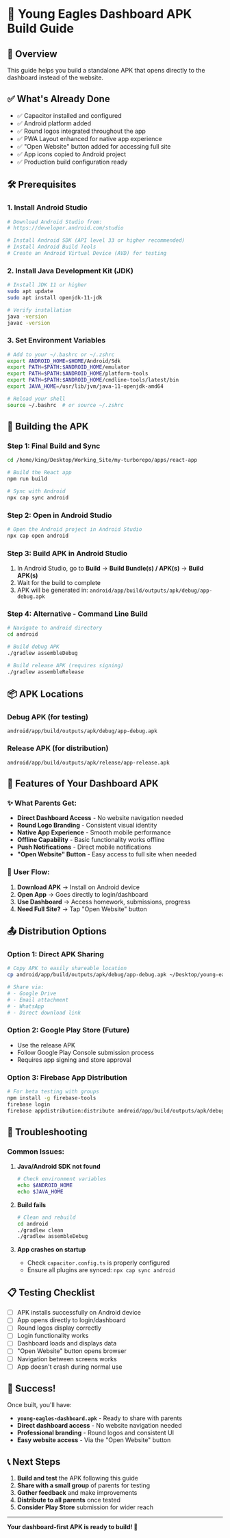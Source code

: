 # 📱 Young Eagles Dashboard APK Build Guide

## 🎯 Overview
This guide helps you build a standalone APK that opens directly to the dashboard instead of the website.

## ✅ What's Already Done
- ✅ Capacitor installed and configured
- ✅ Android platform added
- ✅ Round logos integrated throughout the app
- ✅ PWA Layout enhanced for native app experience
- ✅ "Open Website" button added for accessing full site
- ✅ App icons copied to Android project
- ✅ Production build configuration ready

## 🛠️ Prerequisites

### 1. Install Android Studio
```bash
# Download Android Studio from:
# https://developer.android.com/studio

# Install Android SDK (API level 33 or higher recommended)
# Install Android Build Tools
# Create an Android Virtual Device (AVD) for testing
```

### 2. Install Java Development Kit (JDK)
```bash
# Install JDK 11 or higher
sudo apt update
sudo apt install openjdk-11-jdk

# Verify installation
java -version
javac -version
```

### 3. Set Environment Variables
```bash
# Add to your ~/.bashrc or ~/.zshrc
export ANDROID_HOME=$HOME/Android/Sdk
export PATH=$PATH:$ANDROID_HOME/emulator
export PATH=$PATH:$ANDROID_HOME/platform-tools
export PATH=$PATH:$ANDROID_HOME/cmdline-tools/latest/bin
export JAVA_HOME=/usr/lib/jvm/java-11-openjdk-amd64

# Reload your shell
source ~/.bashrc  # or source ~/.zshrc
```

## 🚀 Building the APK

### Step 1: Final Build and Sync
```bash
cd /home/king/Desktop/Working_Site/my-turborepo/apps/react-app

# Build the React app
npm run build

# Sync with Android
npx cap sync android
```

### Step 2: Open in Android Studio
```bash
# Open the Android project in Android Studio
npx cap open android
```

### Step 3: Build APK in Android Studio
1. In Android Studio, go to **Build** → **Build Bundle(s) / APK(s)** → **Build APK(s)**
2. Wait for the build to complete
3. APK will be generated in: `android/app/build/outputs/apk/debug/app-debug.apk`

### Step 4: Alternative - Command Line Build
```bash
# Navigate to android directory
cd android

# Build debug APK
./gradlew assembleDebug

# Build release APK (requires signing)
./gradlew assembleRelease
```

## 📦 APK Locations

### Debug APK (for testing)
```
android/app/build/outputs/apk/debug/app-debug.apk
```

### Release APK (for distribution)
```
android/app/build/outputs/apk/release/app-release.apk
```

## 🎯 Features of Your Dashboard APK

### ✨ What Parents Get:
- **Direct Dashboard Access** - No website navigation needed
- **Round Logo Branding** - Consistent visual identity
- **Native App Experience** - Smooth mobile performance
- **Offline Capability** - Basic functionality works offline
- **Push Notifications** - Direct mobile notifications
- **"Open Website" Button** - Easy access to full site when needed

### 🔄 User Flow:
1. **Download APK** → Install on Android device
2. **Open App** → Goes directly to login/dashboard
3. **Use Dashboard** → Access homework, submissions, progress
4. **Need Full Site?** → Tap "Open Website" button

## 📤 Distribution Options

### Option 1: Direct APK Sharing
```bash
# Copy APK to easily shareable location
cp android/app/build/outputs/apk/debug/app-debug.apk ~/Desktop/young-eagles-dashboard.apk

# Share via:
# - Google Drive
# - Email attachment
# - WhatsApp
# - Direct download link
```

### Option 2: Google Play Store (Future)
- Use the release APK
- Follow Google Play Console submission process
- Requires app signing and store approval

### Option 3: Firebase App Distribution
```bash
# For beta testing with groups
npm install -g firebase-tools
firebase login
firebase appdistribution:distribute android/app/build/outputs/apk/debug/app-debug.apk
```

## 🔧 Troubleshooting

### Common Issues:

1. **Java/Android SDK not found**
   ```bash
   # Check environment variables
   echo $ANDROID_HOME
   echo $JAVA_HOME
   ```

2. **Build fails**
   ```bash
   # Clean and rebuild
   cd android
   ./gradlew clean
   ./gradlew assembleDebug
   ```

3. **App crashes on startup**
   - Check `capacitor.config.ts` is properly configured
   - Ensure all plugins are synced: `npx cap sync android`

## 📋 Testing Checklist

- [ ] APK installs successfully on Android device
- [ ] App opens directly to login/dashboard
- [ ] Round logos display correctly
- [ ] Login functionality works
- [ ] Dashboard loads and displays data
- [ ] "Open Website" button opens browser
- [ ] Navigation between screens works
- [ ] App doesn't crash during normal use

## 🎉 Success!

Once built, you'll have:
- **`young-eagles-dashboard.apk`** - Ready to share with parents
- **Direct dashboard access** - No website navigation needed
- **Professional branding** - Round logos and consistent UI
- **Easy website access** - Via the "Open Website" button

## 📞 Next Steps

1. **Build and test** the APK following this guide
2. **Share with a small group** of parents for testing
3. **Gather feedback** and make improvements
4. **Distribute to all parents** once tested
5. **Consider Play Store** submission for wider reach

---

**Your dashboard-first APK is ready to build! 🚀**


